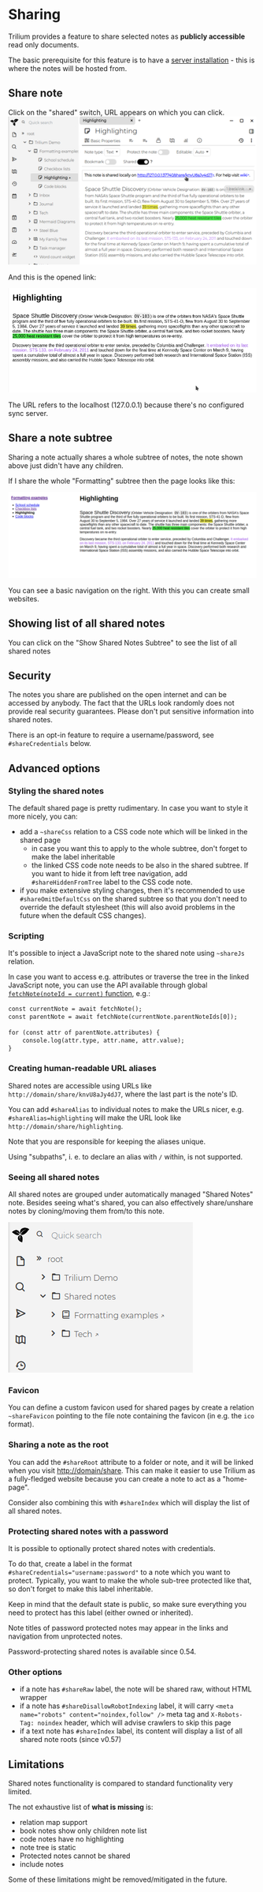 # Sharing
Trilium provides a feature to share selected notes as **publicly accessible** read only documents.

The basic prerequisite for this feature is to have a [server installation](Server-installation.md) - this is where the notes will be hosted from.

Share note
----------

Click on the "shared" switch, URL appears on which you can click.![](images/share-single-note.png)

And this is the opened link:

![](images/share-single-note-web.png)

The URL refers to the localhost (127.0.0.1) because there's no configured sync server.

Share a note subtree
--------------------

Sharing a note actually shares a whole subtree of notes, the note shown above just didn't have any children.

If I share the whole "Formatting" subtree then the page looks like this:

![](images/share-multiple-notes-web.png)

You can see a basic navigation on the right. With this you can create small websites.

Showing list of all shared notes
--------------------------------

You can click on the "Show Shared Notes Subtree" to see the list of all shared notes

Security
--------

The notes you share are published on the open internet and can be accessed by anybody. The fact that the URLs look randomly does not provide real security guarantees. Please don't put sensitive information into shared notes.

There is an opt-in feature to require a username/password, see `#shareCredentials` below.

Advanced options
----------------

### Styling the shared notes

The default shared page is pretty rudimentary. In case you want to style it more nicely, you can:

*   add a `~shareCss` relation to a CSS code note which will be linked in the shared page
    *   in case you want this to apply to the whole subtree, don't forget to make the label inheritable
    *   the linked CSS code note needs to be also in the shared subtree. If you want to hide it from left tree navigation, add `#shareHiddenFromTree` label to the CSS code note.
*   if you make extensive styling changes, then it's recommended to use `#shareOmitDefaultCss` on the shared subtree so that you don't need to override the default stylesheet (this will also avoid problems in the future when the default CSS changes).

### Scripting

It's possible to inject a JavaScript note to the shared note using `~shareJs` relation.

In case you want to access e.g. attributes or traverse the tree in the linked JavaScript note, you can use the API available through global [`fetchNote(noteId = current)` function](https://github.com/TriliumNext/Notes/blob/master/src/public/app/share.js), e.g.:

```text-plain
const currentNote = await fetchNote();
const parentNote = await fetchNote(currentNote.parentNoteIds[0]);

for (const attr of parentNote.attributes) {
    console.log(attr.type, attr.name, attr.value);
}
```

### Creating human-readable URL aliases

Shared notes are accessible using URLs like `http://domain/share/knvU8aJy4dJ7`, where the last part is the note's ID.

You can add `#shareAlias` to individual notes to make the URLs nicer, e.g. `#shareAlias=highlighting` will make the URL look like `http://domain/share/highlighting`.

Note that you are responsible for keeping the aliases unique.

Using "subpaths", i. e. to declare an alias with `/` within, is not supported.

### Seeing all shared notes

All shared notes are grouped under automatically managed "Shared Notes" note. Besides seeing what's shared, you can also effectively share/unshare notes by cloning/moving them from/to this note.

![](images/shared-list.png)

### Favicon

You can define a custom favicon used for shared pages by create a relation `~shareFavicon` pointing to the file note containing the favicon (in e.g. the `ico` format).

### Sharing a note as the root

You can add the `#shareRoot` attribute to a folder or note, and it will be linked when you visit [http://domain/share](http://domain/share). This can make it easier to use Trilium as a fully-fledged website because you can create a note to act as a "home-page".

Consider also combining this with `#shareIndex` which will display the list of all shared notes.

### Protecting shared notes with a password

It is possible to optionally protect shared notes with credentials.

To do that, create a label in the format `#shareCredentials="username:password"` to a note which you want to protect. Typically, you want to make the whole sub-tree protected like that, so don't forget to make this label inheritable.

Keep in mind that the default state is public, so make sure everything you need to protect has this label (either owned or inherited).

Note titles of password protected notes may appear in the links and navigation from unprotected notes.

Password-protecting shared notes is available since 0.54.

### Other options

*   if a note has `#shareRaw` label, the note will be shared raw, without HTML wrapper
*   if a note has `#shareDisallowRobotIndexing` label, it will carry `<meta name="robots" content="noindex,follow" />` meta tag and `X-Robots-Tag: noindex` header, which will advise crawlers to skip this page
*   if a text note has `#shareIndex` label, its content will display a list of all shared note roots (since v0.57)

Limitations
-----------

Shared notes functionality is compared to standard functionality very limited.

The not exhaustive list of **what is missing** is:

*   relation map support
*   book notes show only children note list
*   code notes have no highlighting
*   note tree is static
*   Protected notes cannot be shared
*   include notes

Some of these limitations might be removed/mitigated in the future.